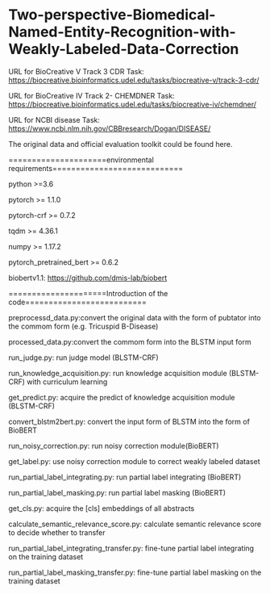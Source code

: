 # Two-perspective-Biomedical-Named-Entity-Recognition-with-Weakly-Labeled-Data-Correction

URL for BioCreative V Track 3 CDR Task: https://biocreative.bioinformatics.udel.edu/tasks/biocreative-v/track-3-cdr/

URL for BioCreative IV Track 2- CHEMDNER Task: https://biocreative.bioinformatics.udel.edu/tasks/biocreative-iv/chemdner/

URL for NCBI disease Task: https://www.ncbi.nlm.nih.gov/CBBresearch/Dogan/DISEASE/

The original data and official evaluation toolkit could be found here.

=====================environmental requirements============================

python >=3.6

pytorch >= 1.1.0

pytorch-crf >= 0.7.2

tqdm >= 4.36.1

numpy >= 1.17.2

pytorch_pretrained_bert >= 0.6.2

biobertv1.1: https://github.com/dmis-lab/biobert

=====================Introduction of the code==========================

preprocessd_data.py:convert the original data with the form of pubtator into the commom form (e.g. Tricuspid B-Disease)

processed_data.py:convert the commom form into the BLSTM input form

run_judge.py: run judge model (BLSTM-CRF)

run_knowledge_acquisition.py: run knowledge acquisition module (BLSTM-CRF) with curriculum learning

get_predict.py: acquire the predict of knowledge acquisition module (BLSTM-CRF)

convert_blstm2bert.py: convert the input form of BLSTM into the form of BioBERT

run_noisy_correction.py: run noisy correction module(BioBERT)

get_label.py: use noisy correction module to correct weakly labeled dataset

run_partial_label_integrating.py: run partial label integrating (BioBERT)

run_partial_label_masking.py: run partial label masking (BioBERT)

get_cls.py: acquire the [cls] embeddings of all abstracts

calculate_semantic_relevance_score.py: calculate semantic relevance score to decide whether to transfer

run_partial_label_integrating_transfer.py: fine-tune partial label integrating on the training dataset

run_partial_label_masking_transfer.py: fine-tune partial label masking on the training dataset
